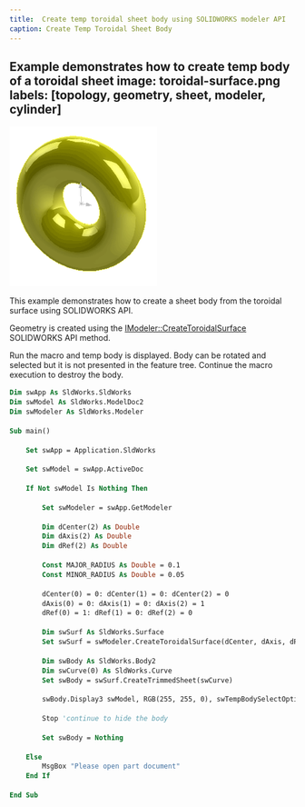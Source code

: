 ```yaml
---
title:  Create temp toroidal sheet body using SOLIDWORKS modeler API
caption: Create Temp Toroidal Sheet Body
---
```

 Example demonstrates how to create temp body of a toroidal sheet
image: toroidal-surface.png
labels: [topology, geometry, sheet, modeler, cylinder]
---
![Toroidal sheet body](toroidal-surface.png)

This example demonstrates how to create a sheet body from the toroidal surface using SOLIDWORKS API.

Geometry is created using the [IModeler::CreateToroidalSurface](https://help.solidworks.com/2018/english/api/sldworksapi/solidworks.interop.sldworks~solidworks.interop.sldworks.imodeler~createtoroidalsurface.html) SOLIDWORKS API method.

Run the macro and temp body is displayed. Body can be rotated and selected but it is not presented in the feature tree. Continue the macro execution to destroy the body.

~~~ vb
Dim swApp As SldWorks.SldWorks
Dim swModel As SldWorks.ModelDoc2
Dim swModeler As SldWorks.Modeler

Sub main()

    Set swApp = Application.SldWorks
    
    Set swModel = swApp.ActiveDoc
    
    If Not swModel Is Nothing Then
    
        Set swModeler = swApp.GetModeler
    
        Dim dCenter(2) As Double
        Dim dAxis(2) As Double
        Dim dRef(2) As Double
        
        Const MAJOR_RADIUS As Double = 0.1
        Const MINOR_RADIUS As Double = 0.05
        
        dCenter(0) = 0: dCenter(1) = 0: dCenter(2) = 0
        dAxis(0) = 0: dAxis(1) = 0: dAxis(2) = 1
        dRef(0) = 1: dRef(1) = 0: dRef(2) = 0
        
        Dim swSurf As SldWorks.Surface
        Set swSurf = swModeler.CreateToroidalSurface(dCenter, dAxis, dRef, MAJOR_RADIUS, MINOR_RADIUS)
        
        Dim swBody As SldWorks.Body2
        Dim swCurve(0) As SldWorks.Curve
        Set swBody = swSurf.CreateTrimmedSheet(swCurve)
        
        swBody.Display3 swModel, RGB(255, 255, 0), swTempBodySelectOptions_e.swTempBodySelectable
    
        Stop 'continue to hide the body
        
        Set swBody = Nothing
        
    Else
        MsgBox "Please open part document"
    End If
    
End Sub
~~~


